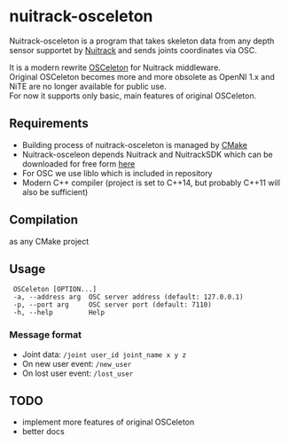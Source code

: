 # nuitrack-osceleton

Nuitrack-osceleton is a program that takes skeleton data from any depth sensor supportet by [Nuitrack](https://nuitrack.com/)
and sends joints coordinates via OSC.

It is a modern rewrite [OSCeleton](https://github.com/Sensebloom/OSCeleton) for Nuitrack middleware.  
Original OSCeleton becomes more and more obsolete as OpenNI 1.x and NiTE are no longer available for public use.  
For now it supports only basic, main features of original OSCeleton.

## Requirements
* Building process of nuitrack-osceleton is managed by [CMake](https://cmake.org/)
* Nuitrack-osceleon depends Nuitrack and NuitrackSDK which can be downloaded for free form [here](https://download.3divi.com/Nuitrack/)
* For OSC we use liblo which is included in repository
* Modern C++ compiler (project is set to C++14, but probably C++11 will also be sufficient)

## Compilation
as any CMake project


## Usage
 ```
  OSCeleton [OPTION...]
  -a, --address arg  OSC server address (default: 127.0.0.1)
  -p, --port arg     OSC server port (default: 7110)
  -h, --help         Help
  ```

### Message format
* Joint data: `/joint user_id joint_name x y z`
* On new user event: `/new_user`
* On lost user event: `/lost_user`


## TODO
* implement more features of original OSCeleton
* better docs


